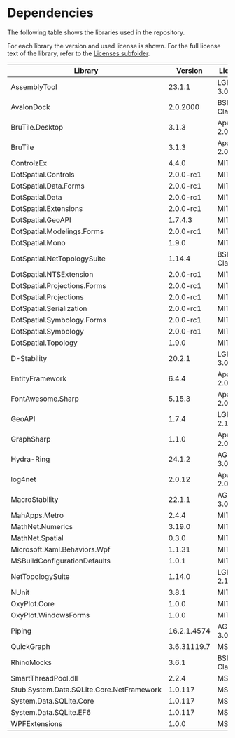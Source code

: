 # Dependencies
The following table shows the libraries used in the repository.

For each library the version and used license is shown. For the full license text of the library, refer to the [Licenses subfolder](licenses).

| Library                                   | Version     | License      | Source                                                                          |
|-------------------------------------------|-------------|--------------|---------------------------------------------------------------------------------|
| AssemblyTool                              | 23.1.1      | LGPL-3.0     | https://github.com/Deltares/wbi-assemblage-rekenkern                            |
| AvalonDock                                | 2.0.2000    | BSD-3-Clause | https://www.google.com/search?q=AvalonDock                                      |
| BruTile.Desktop                           | 3.1.3       | Apache-2.0   | https://github.com/BruTile/BruTile                                              |
| BruTile                                   | 3.1.3       | Apache-2.0   | https://github.com/BruTile/BruTile                                              |
| ControlzEx                                | 4.4.0       | MIT          | https://github.com/ControlzEx/ControlzEx                                        |
| DotSpatial.Controls                       | 2.0.0-rc1   | MIT          | https://github.com/DotSpatial/DotSpatial                                        |
| DotSpatial.Data.Forms                     | 2.0.0-rc1   | MIT          | https://github.com/DotSpatial/DotSpatial                                        |
| DotSpatial.Data                           | 2.0.0-rc1   | MIT          | https://github.com/DotSpatial/DotSpatial                                        |
| DotSpatial.Extensions                     | 2.0.0-rc1   | MIT          | https://github.com/DotSpatial/DotSpatial                                        |
| DotSpatial.GeoAPI                         | 1.7.4.3     | MIT          | https://github.com/DotSpatial/GeoAPI                                            |
| DotSpatial.Modelings.Forms                | 2.0.0-rc1   | MIT          | https://github.com/DotSpatial/DotSpatial                                        |
| DotSpatial.Mono                           | 1.9.0       | MIT          | https://github.com/DotSpatial/DotSpatial                                        |
| DotSpatial.NetTopologySuite               | 1.14.4      | BSD-3-Clause | https://github.com/DotSpatial/NetTopologySuiteV1                                |
| DotSpatial.NTSExtension                   | 2.0.0-rc1   | MIT          | https://github.com/DotSpatial/DotSpatial                                        |
| DotSpatial.Projections.Forms              | 2.0.0-rc1   | MIT          | https://github.com/DotSpatial/DotSpatial                                        |
| DotSpatial.Projections                    | 2.0.0-rc1   | MIT          | https://github.com/DotSpatial/DotSpatial                                        |
| DotSpatial.Serialization                  | 2.0.0-rc1   | MIT          | https://github.com/DotSpatial/DotSpatial                                        |
| DotSpatial.Symbology.Forms                | 2.0.0-rc1   | MIT          | https://github.com/DotSpatial/DotSpatial                                        |
| DotSpatial.Symbology                      | 2.0.0-rc1   | MIT          | https://github.com/DotSpatial/DotSpatial                                        |
| DotSpatial.Topology                       | 1.9.0       | MIT          | https://github.com/DotSpatial/DotSpatial                                        |
| D-Stability                               | 20.2.1      | LGPL-3.0     | https://github.com/Deltares/D-GEO-Suite-Stability                               |
| EntityFramework                           | 6.4.4       | Apache-2.0   | https://github.com/dotnet/ef6                                                   |
| FontAwesome.Sharp                         | 5.15.3      | Apache-2.0   | https://github.com/awesome-inc/FontAwesome.Sharp                                |
| GeoAPI                                    | 1.7.4       | LGPL-2.1     | https://github.com/NetTopologySuite/GeoAPI                                      |
| GraphSharp                                | 1.1.0       | Apache-2.0   | https://www.nuget.org/packages/GraphSharp/                                      |
| Hydra-Ring                                | 24.1.2      | AGPL-3.0     | https://github.com/Deltares/Hydra-Ring                                          |
| log4net                                   | 2.0.12      | Apache-2.0   | https://github.com/apache/logging-log4net                                       |
| MacroStability                            | 22.1.1      | AGPL-3.0     | https://github.com/Deltares/D-GEO-Suite-Stability-Kernel-Wrapper                |
| MahApps.Metro                             | 2.4.4       | MIT          | https://github.com/MahApps/MahApps.Metro                                        |
| MathNet.Numerics                          | 3.19.0      | MIT          | https://github.com/mathnet/mathnet-numerics                                     |
| MathNet.Spatial                           | 0.3.0       | MIT          | https://github.com/mathnet/mathnet-spatial                                      |
| Microsoft.Xaml.Behaviors.Wpf              | 1.1.31      | MIT          | https://github.com/Microsoft/XamlBehaviorsWpf                                   |
| MSBuildConfigurationDefaults              | 1.0.1       | MIT          | https://github.com/pedrolamas/MSBuildConfigurationDefaults                      |
| NetTopologySuite                          | 1.14.0      | LGPL-2.1     | https://github.com/NetTopologySuite/NetTopologySuite                            |
| NUnit                                     | 3.8.1       | MIT          | https://github.com/nunit/nunit                                                  |
| OxyPlot.Core                              | 1.0.0       | MIT          | https://github.com/oxyplot/oxyplot                                              |
| OxyPlot.WindowsForms                      | 1.0.0       | MIT          | https://github.com/oxyplot/oxyplot                                              |
| Piping                                    | 16.2.1.4574 | AGPL-3.0     | https://repos.deltares.nl/repos/FailureMechanisms/FailureMechanisms/DikesPiping |
| QuickGraph                                | 3.6.31119.7 | MS-PL        | https://www.nuget.org/packages/QuickGraph                                       |
| RhinoMocks                                | 3.6.1       | BSD-3-Clause | https://github.com/hibernating-rhinos/rhino-mocks                               |
| SmartThreadPool.dll                       | 2.2.4       | MS-PL        | https://github.com/amibar/SmartThreadPool                                       |
| Stub.System.Data.SQLite.Core.NetFramework | 1.0.117     | MS-PL        | https://system.data.sqlite.org/index.html/doc/trunk/www/downloads.wiki          |
| System.Data.SQLite.Core                   | 1.0.117     | MS-PL        | https://system.data.sqlite.org/index.html/doc/trunk/www/downloads.wiki          |
| System.Data.SQLite.EF6                    | 1.0.117     | MS-PL        | https://system.data.sqlite.org/index.html/doc/trunk/www/downloads.wiki          |
| WPFExtensions                             | 1.0.0       | MS-PL        | https://www.nuget.org/packages/WPFExtensions                                    |